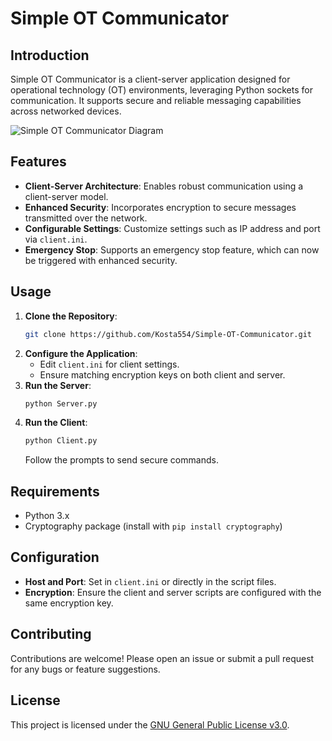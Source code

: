 # Simple OT Communicator

## Introduction
Simple OT Communicator is a client-server application designed for operational technology (OT) environments, leveraging Python sockets for communication. It supports secure and reliable messaging capabilities across networked devices.

![Simple OT Communicator Diagram](https://github.com/Kosta554/Simple-OT-Communicator/assets/24320290/a58db57d-713f-4928-816b-504b8afbcff3)

## Features
- **Client-Server Architecture**: Enables robust communication using a client-server model.
- **Enhanced Security**: Incorporates encryption to secure messages transmitted over the network.
- **Configurable Settings**: Customize settings such as IP address and port via `client.ini`.
- **Emergency Stop**: Supports an emergency stop feature, which can now be triggered with enhanced security.

## Usage
1. **Clone the Repository**:
    ```bash
    git clone https://github.com/Kosta554/Simple-OT-Communicator.git
    ```
2. **Configure the Application**:
    - Edit `client.ini` for client settings.
    - Ensure matching encryption keys on both client and server.
3. **Run the Server**:
    ```bash
    python Server.py
    ```
4. **Run the Client**:
    ```bash
    python Client.py
    ```
   Follow the prompts to send secure commands.

## Requirements
- Python 3.x
- Cryptography package (install with `pip install cryptography`)

## Configuration
- **Host and Port**: Set in `client.ini` or directly in the script files.
- **Encryption**: Ensure the client and server scripts are configured with the same encryption key.

## Contributing
Contributions are welcome! Please open an issue or submit a pull request for any bugs or feature suggestions.

## License
This project is licensed under the [GNU General Public License v3.0](LICENSE).
